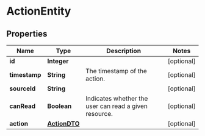 # ActionEntity

## Properties
Name | Type | Description | Notes
------------ | ------------- | ------------- | -------------
**id** | **Integer** |  |  [optional]
**timestamp** | **String** | The timestamp of the action. |  [optional]
**sourceId** | **String** |  |  [optional]
**canRead** | **Boolean** | Indicates whether the user can read a given resource. |  [optional]
**action** | [**ActionDTO**](ActionDTO.md) |  |  [optional]
